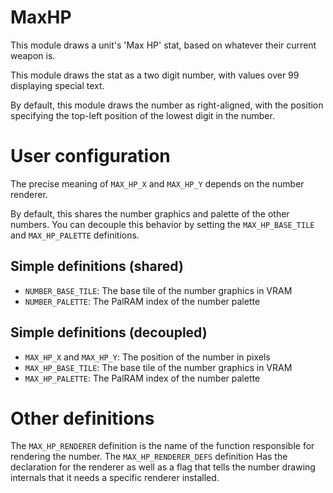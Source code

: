 
# MaxHP

This module draws a unit's 'Max HP' stat, based on whatever their current weapon is.

This module draws the stat as a two digit number, with values over 99 displaying special text.

By default, this module draws the number as right-aligned, with the position specifying the top-left position of the lowest digit in the number.

# User configuration

The precise meaning of `MAX_HP_X` and `MAX_HP_Y` depends on the number renderer.

By default, this shares the number graphics and palette of the other numbers. You can decouple this behavior by setting the `MAX_HP_BASE_TILE` and `MAX_HP_PALETTE` definitions.

## Simple definitions (shared)

  * `NUMBER_BASE_TILE`: The base tile of the number graphics in VRAM
  * `NUMBER_PALETTE`: The PalRAM index of the number palette

## Simple definitions (decoupled)

  * `MAX_HP_X` and `MAX_HP_Y`: The position of the number in pixels
  * `MAX_HP_BASE_TILE`: The base tile of the number graphics in VRAM
  * `MAX_HP_PALETTE`: The PalRAM index of the number palette

# Other definitions

The `MAX_HP_RENDERER` definition is the name of the function responsible for rendering the number. The `MAX_HP_RENDERER_DEFS` definition Has the declaration for the renderer as well as a flag that tells the number drawing internals that it needs a specific renderer installed.
